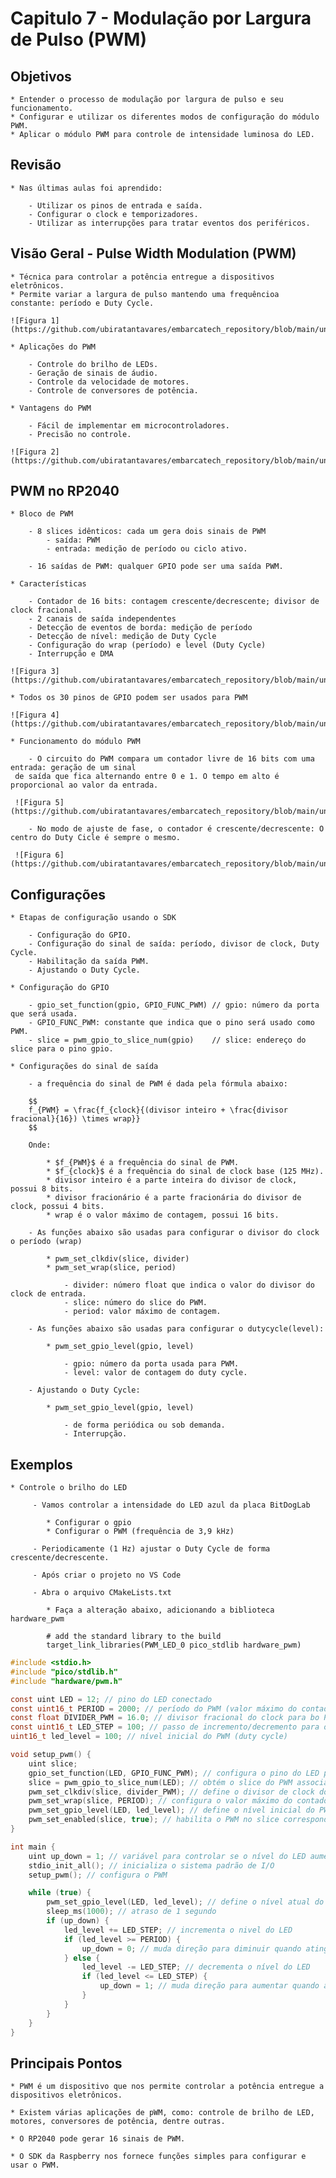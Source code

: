 # Capitulo 7 - Modulação por Largura de Pulso (PWM)

## Objetivos

	* Entender o processo de modulação por largura de pulso e seu funcionamento.
	* Configurar e utilizar os diferentes modos de configuração do módulo PWM.
	* Aplicar o módulo PWM para controle de intensidade luminosa do LED.

## Revisão

	* Nas últimas aulas foi aprendido:

		- Utilizar os pinos de entrada e saída.
		- Configurar o clock e temporizadores.
		- Utilizar as interrupções para tratar eventos dos periféricos.

## Visão Geral - Pulse Width Modulation (PWM)

	* Técnica para controlar a potência entregue a dispositivos eletrônicos.
	* Permite variar a largura de pulso mantendo uma frequêncioa constante: período e Duty Cycle.

	![Figura 1](https://github.com/ubiratantavares/embarcatech_repository/blob/main/unidade4/capitulo7/figura1.png)

	* Aplicações do PWM

		- Controle do brilho de LEDs.
		- Geração de sinais de áudio.
		- Controle da velocidade de motores.
		- Controle de conversores de potência.

	* Vantagens do PWM

		- Fácil de implementar em microcontroladores.
		- Precisão no controle.

	![Figura 2](https://github.com/ubiratantavares/embarcatech_repository/blob/main/unidade4/capitulo7/figura2.png)

## PWM no RP2040

	* Bloco de PWM

		- 8 slices idênticos: cada um gera dois sinais de PWM
			- saída: PWM
			- entrada: medição de período ou ciclo ativo.

		- 16 saídas de PWM: qualquer GPIO pode ser uma saída PWM.

	* Características

		- Contador de 16 bits: contagem crescente/decrescente; divisor de clock fracional.
		- 2 canais de saída independentes
		- Detecção de eventos de borda: medição de período
		- Detecção de nível: medição de Duty Cycle
		- Configuração do wrap (período) e level (Duty Cycle)
		- Interrupção e DMA

	![Figura 3](https://github.com/ubiratantavares/embarcatech_repository/blob/main/unidade4/capitulo7/figura3.png)

	* Todos os 30 pinos de GPIO podem ser usados para PWM

	![Figura 4](https://github.com/ubiratantavares/embarcatech_repository/blob/main/unidade4/capitulo7/figura4.png)

	* Funcionamento do módulo PWM

	 	- O circuito do PWM compara um contador livre de 16 bits com uma entrada: geração de um sinal
	 de saída que fica alternando entre 0 e 1. O tempo em alto é proporcional ao valor da entrada.

	 ![Figura 5](https://github.com/ubiratantavares/embarcatech_repository/blob/main/unidade4/capitulo7/figura5.png)

	 	- No modo de ajuste de fase, o contador é crescente/decrescente: O centro do Duty Cicle é sempre o mesmo.

	 ![Figura 6](https://github.com/ubiratantavares/embarcatech_repository/blob/main/unidade4/capitulo7/figura6.png)

## Configurações

	* Etapas de configuração usando o SDK

		- Configuração do GPIO.
		- Configuração do sinal de saída: período, divisor de clock, Duty Cycle.
		- Habilitação da saída PWM.
		- Ajustando o Duty Cycle.

	* Configuração do GPIO

		- gpio_set_function(gpio, GPIO_FUNC_PWM) // gpio: número da porta que será usada.
		- GPIO_FUNC_PWM: constante que indica que o pino será usado como PWM.
		- slice = pwm_gpio_to_slice_num(gpio)    // slice: endereço do slice para o pino gpio.

	* Configurações do sinal de saída

		- a frequência do sinal de PWM é dada pela fórmula abaixo:

		$$
		f_{PWM} = \frac{f_{clock}{(divisor inteiro + \frac{divisor fracional}{16}) \times wrap}}
		$$

		Onde:

			* $f_{PWM}$ é a frequência do sinal de PWM.
			* $f_{clock}$ é a frequência do sinal de clock base (125 MHz).
			* divisor inteiro é a parte inteira do divisor de clock, possui 8 bits.
			* divisor fracionário é a parte fracionária do divisor de clock, possui 4 bits.
			* wrap é o valor máximo de contagem, possui 16 bits.

		- As funções abaixo são usadas para configurar o divisor do clock  o período (wrap)

			* pwm_set_clkdiv(slice, divider)
			* pwm_set_wrap(slice, period)
			
				- divider: número float que indica o valor do divisor do clock de entrada.
				- slice: número do slice do PWM.
				- period: valor máximo de contagem.

		- As funções abaixo são usadas para configurar o dutycycle(level):

			* pwm_set_gpio_level(gpio, level)

				- gpio: número da porta usada para PWM.
				- level: valor de contagem do duty cycle.

		- Ajustando o Duty Cycle:

			* pwm_set_gpio_level(gpio, level)

				- de forma periódica ou sob demanda.
				- Interrupção.

## Exemplos

	* Controle o brilho do LED

		 - Vamos controlar a intensidade do LED azul da placa BitDogLab

		 	* Configurar o gpio
		 	* Configurar o PWM (frequência de 3,9 kHz)

		 - Periodicamente (1 Hz) ajustar o Duty Cycle de forma crescente/decrescente.

		 - Após criar o projeto no VS Code

		 - Abra o arquivo CMakeLists.txt

		 	* Faça a alteração abaixo, adicionando a biblioteca hardware_pwm

		 	# add the standard library to the build
		 	target_link_libraries(PWM_LED_0 pico_stdlib hardware_pwm)


```c
#include <stdio.h>
#include "pico/stdlib.h"
#include "hardware/pwm.h"

const uint LED = 12; // pino do LED conectado
const uint16_t PERIOD = 2000; // período do PWM (valor máximo do contador)
const float DIVIDER_PWM = 16.0; // divisor fracional do clock para bo PWM
const uint16_t LED_STEP = 100; // passo de incremento/decremento para o duty cycle do LED
uint16_t led_level = 100; // nível inicial do PWM (duty cycle)

void setup_pwm() {
	uint slice;
	gpio_set_function(LED, GPIO_FUNC_PWM); // configura o pino do LED para função PWM
	slice = pwm_gpio_to_slice_num(LED); // obtém o slice do PWM associado ao pino do LED
	pwm_set_clkdiv(slice, divider_PWM); // define o divisor de clock do PWM 
	pwm_set_wrap(slice, PERIOD); // configura o valor máximo do contador (período do PWM)
	pwm_set_gpio_level(LED, led_level); // define o nível inicial do PWM para o pino do LED
	pwm_set_enabled(slice, true); // habilita o PWM no slice correspondente
} 

int main {
 	uint up_down = 1; // variável para controlar se o nível do LED aumenta ou diminui
 	stdio_init_all(); // inicializa o sistema padrão de I/O
 	setup_pwm(); // configura o PWM

 	while (true) {
 		pwm_set_gpio_level(LED, led_level); // define o nível atual do PWM (duty cycle)
 		sleep_ms(1000); // atraso de 1 segundo
 		if (up_down) {
 			led_level += LED_STEP; // incrementa o nivel do LED
 			if (led_level >= PERIOD) {
 				up_down = 0; // muda direção para diminuir quando atingir o período máximo
 			} else {
 				led_level -= LED_STEP; // decrementa o nível do LED
 				if (led_level <= LED_STEP) {
 					up_down = 1; // muda direção para aumentar quando atingir o mínimo
 				}
 			}
 		}
 	}	
}
```

## Principais Pontos

	* PWM é um dispositivo que nos permite controlar a potência entregue a dispositivos eletrônicos.

	* Existem várias aplicações de pWM, como: controle de brilho de LED, motores, conversores de potência, dentre outras.

	* O RP2040 pode gerar 16 sinais de PWM.

	* O SDK da Raspberry nos fornece funções simples para configurar e usar o PWM.

